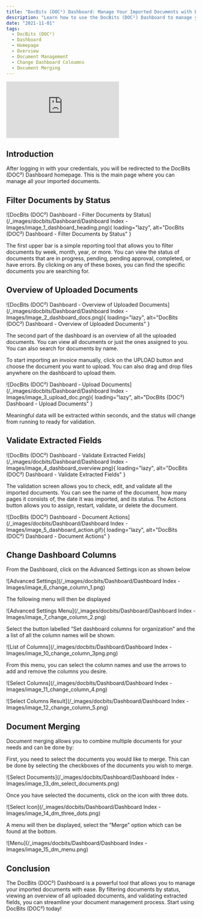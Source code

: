 ```yaml
---
title: "DocBits (DOC²) Dashboard: Manage Your Imported Documents with Ease"
description: "Learn how to use the DocBits (DOC²) Dashboard to manage your imported documents with ease. Filter documents by status, view an overview of all uploaded documents, and validate extracted fields. Start using DocBits (DOC²) today!"
date: "2021-11-01"
tags:
  - DocBits (DOC²)
  - Dashboard
  - Homepage
  - Overview
  - Document Management
  - Change Dashboard Coloumns
  - Document Merging
---
```


<div class='video-container'>
  <iframe src="https://www.youtube.com/embed/VIDEO_ID_HERE" frameborder="0" allowfullscreen></iframe>
</div>

## Introduction

After logging in with your credentials, you will be redirected to the DocBits (DOC²) Dashboard homepage. This is the main page where you can manage all your imported documents.

## Filter Documents by Status

![DocBits (DOC²) Dashboard - Filter Documents by Status](/_images/docbits/Dashboard/Dashboard Index - Images/image_1_dashboard_heading.png){ loading="lazy", alt="DocBits (DOC²) Dashboard - Filter Documents by Status" }

The first upper bar is a simple reporting tool that allows you to filter documents by week, month, year, or more. You can view the status of documents that are in progress, pending, pending approval, completed, or have errors. By clicking on any of these boxes, you can find the specific documents you are searching for.

## Overview of Uploaded Documents

![DocBits (DOC²) Dashboard - Overview of Uploaded Documents](/_images/docbits/Dashboard/Dashboard Index - Images/Image_2_dashboard_docs.png){ loading="lazy", alt="DocBits (DOC²) Dashboard - Overview of Uploaded Documents" }

The second part of the dashboard is an overview of all the uploaded documents. You can view all documents or just the ones assigned to you. You can also search for documents by name.

To start importing an invoice manually, click on the UPLOAD button and choose the document you want to upload. You can also drag and drop files anywhere on the dashboard to upload them.

![DocBits (DOC²) Dashboard - Upload Documents](/_images/docbits/Dashboard/Dashboard Index - Images/image_3_upload_doc.png){ loading="lazy", alt="DocBits (DOC²) Dashboard - Upload Documents" }

Meaningful data will be extracted within seconds, and the status will change from running to ready for validation.

## Validate Extracted Fields

![DocBits (DOC²) Dashboard - Validate Extracted Fields](/_images/docbits/Dashboard/Dashboard Index - Images/image_4_dashboard_overview.png){ loading="lazy", alt="DocBits (DOC²) Dashboard - Validate Extracted Fields" }

The validation screen allows you to check, edit, and validate all the imported documents. You can see the name of the document, how many pages it consists of, the date it was imported, and its status. The Actions button allows you to assign, restart, validate, or delete the document.

![DocBits (DOC²) Dashboard - Document Actions](/_images/docbits/Dashboard/Dashboard Index - Images/image_5_dashboard_action.gif){ loading="lazy", alt="DocBits (DOC²) Dashboard - Document Actions" }

## Change Dashboard Columns

From the Dashboard, click on the Advanced Settings icon as shown below

![Advanced Settings](/_images/docbits/Dashboard/Dashboard Index - Images/image_6_change_column_1.png)

The following menu will then be displayed

![Advanced Settings Menu](/_images/docbits/Dashboard/Dashboard Index - Images/image_7_change_column_2.png)

Select the button labelled “Set dashboard columns for organization” and the a list of all the column names will be shown.

![List of Columns](/_images/docbits/Dashboard/Dashboard Index - Images/image_10_change_column_3png.png)

From this menu, you can select the column names and use the arrows to add and remove the columns you desire.

![Select Columns](/_images/docbits/Dashboard/Dashboard Index - Images/image_11_change_column_4.png)

![Select Columns Result](/_images/docbits/Dashboard/Dashboard Index - Images/image_12_change_column_5.png)

## Document Merging

Document merging allows you to combine multiple documents for your needs and can be done by:

First, you need to select the documents you would like to merge. This can be done by selecting the checkboxes of the documents you wish to merge.

![Select Documents](/_images/docbits/Dashboard/Dashboard Index - Images/image_13_dm_select_documents.png)

Once you have selected the documents, click on the icon with three dots.

![Select Icon](/_images/docbits/Dashboard/Dashboard Index - Images/image_14_dm_three_dots.png)

A menu will then be displayed, select the “Merge” option which can be found at the bottom.

![Menu](/_images/docbits/Dashboard/Dashboard Index - Images/image_15_dm_menu.png)

## Conclusion

The DocBits (DOC²) Dashboard is a powerful tool that allows you to manage your imported documents with ease. By filtering documents by status, viewing an overview of all uploaded documents, and validating extracted fields, you can streamline your document management process. Start using DocBits (DOC²) today!
